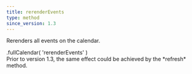```yaml
---
title: rerenderEvents
type: method
since_version: 1.3
---
```


Rerenders all events on the calendar.

<div class='spec' markdown='1'>
.fullCalendar( 'rerenderEvents' )
</div>

<div class='version-info' markdown='1'>
Prior to version 1.3, the same effect could be achieved by the *refresh* method.
</div>

